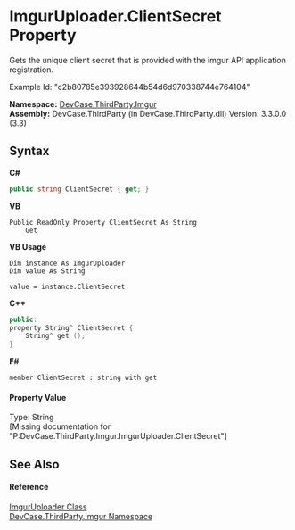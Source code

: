 # ImgurUploader.ClientSecret Property 
 

Gets the unique client secret that is provided with the imgur API application registration. 

 Example Id: "c2b80785e393928644b54d6d970338744e764104"

**Namespace:**&nbsp;<a href="N_DevCase_ThirdParty_Imgur">DevCase.ThirdParty.Imgur</a><br />**Assembly:**&nbsp;DevCase.ThirdParty (in DevCase.ThirdParty.dll) Version: 3.3.0.0 (3.3)

## Syntax

**C#**<br />
``` C#
public string ClientSecret { get; }
```

**VB**<br />
``` VB
Public ReadOnly Property ClientSecret As String
	Get
```

**VB Usage**<br />
``` VB Usage
Dim instance As ImgurUploader
Dim value As String

value = instance.ClientSecret

```

**C++**<br />
``` C++
public:
property String^ ClientSecret {
	String^ get ();
}
```

**F#**<br />
``` F#
member ClientSecret : string with get

```


#### Property Value
Type: String<br />\[Missing <value> documentation for "P:DevCase.ThirdParty.Imgur.ImgurUploader.ClientSecret"\]

## See Also


#### Reference
<a href="T_DevCase_ThirdParty_Imgur_ImgurUploader">ImgurUploader Class</a><br /><a href="N_DevCase_ThirdParty_Imgur">DevCase.ThirdParty.Imgur Namespace</a><br />
